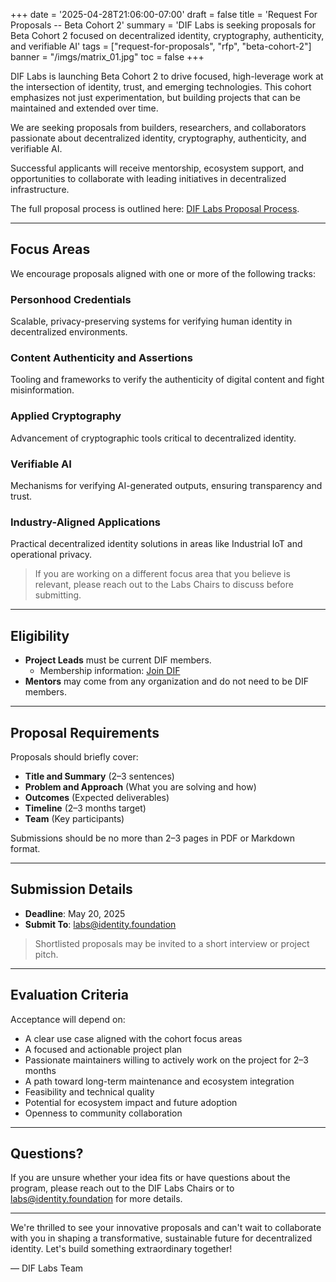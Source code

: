 +++
date = '2025-04-28T21:06:00-07:00'
draft = false
title = 'Request For Proposals -- Beta Cohort 2'
summary = 'DIF Labs is seeking proposals for Beta Cohort 2 focused on decentralized identity, cryptography, authenticity, and verifiable AI'
tags = ["request-for-proposals", "rfp", "beta-cohort-2"]
banner = "/imgs/matrix_01.jpg"
toc = false
+++

DIF Labs is launching Beta Cohort 2 to drive focused, high-leverage work at the intersection of identity, trust, and emerging technologies. This cohort emphasizes not just experimentation, but building projects that can be maintained and extended over time.

We are seeking proposals from builders, researchers, and collaborators passionate about decentralized identity, cryptography, authenticity, and verifiable AI.

Successful applicants will receive mentorship, ecosystem support, and opportunities to collaborate with leading initiatives in decentralized infrastructure.

The full proposal process is outlined here: [DIF Labs Proposal Process](https://github.com/decentralized-identity/labs/blob/main/docs/process.md#operating-process).

---

## Focus Areas

We encourage proposals aligned with one or more of the following tracks:

### Personhood Credentials
Scalable, privacy-preserving systems for verifying human identity in decentralized environments.

### Content Authenticity and Assertions
Tooling and frameworks to verify the authenticity of digital content and fight misinformation.

### Applied Cryptography
Advancement of cryptographic tools critical to decentralized identity.

### Verifiable AI
Mechanisms for verifying AI-generated outputs, ensuring transparency and trust.

### Industry-Aligned Applications
Practical decentralized identity solutions in areas like Industrial IoT and operational privacy.

> If you are working on a different focus area that you believe is relevant, please reach out to the Labs Chairs to discuss before submitting.

---

## Eligibility

- **Project Leads** must be current DIF members.
  - Membership information: [Join DIF](https://identity.foundation/join/)
- **Mentors** may come from any organization and do not need to be DIF members.

---

## Proposal Requirements

Proposals should briefly cover:

- **Title and Summary** (2–3 sentences)
- **Problem and Approach** (What you are solving and how)
- **Outcomes** (Expected deliverables)
- **Timeline** (2–3 months target)
- **Team** (Key participants)

Submissions should be no more than 2–3 pages in PDF or Markdown format.

---

## Submission Details

- **Deadline**: May 20, 2025
- **Submit To**: labs@identity.foundation

> Shortlisted proposals may be invited to a short interview or project pitch.

---

## Evaluation Criteria

Acceptance will depend on:

- A clear use case aligned with the cohort focus areas
- A focused and actionable project plan
- Passionate maintainers willing to actively work on the project for 2–3 months
- A path toward long-term maintenance and ecosystem integration
- Feasibility and technical quality
- Potential for ecosystem impact and future adoption
- Openness to community collaboration

---

## Questions?

If you are unsure whether your idea fits or have questions about the program, please reach out to the DIF Labs Chairs or to labs@identity.foundation for more details.

---

We're thrilled to see your innovative proposals and can't wait to collaborate with you in shaping a transformative, sustainable future for decentralized identity. Let's build something extraordinary together!

— DIF Labs Team

